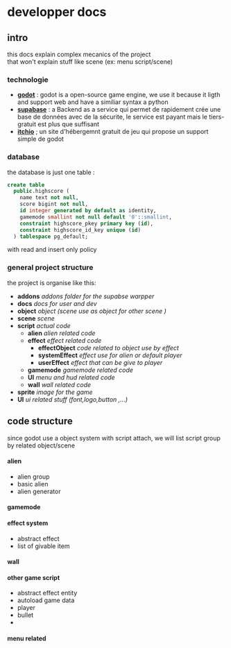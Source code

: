 #  developper docs


## intro
this docs explain complex mecanics of the project  
that won't explain stuff like scene (ex: menu script/scene)  

### technologie  

- [**godot**](https://godotengine.org/) : godot is a open-source game engine, we use it because it ligth and support web and have a similiar syntax a python
- [**supabase**](https://supabase.com/) : a Backend as a service qui permet de rapidement crée une base de données avec de la sécurite, le service est payant mais le tiers-gratuit est plus que suffisant
- [**itchio**](https://itch.io/) ; un site d'hébergemnt gratuit de jeu qui propose un support simple de godot


### database
the database is just one table :

```sql
create table
  public.highscore (
    name text not null,
    score bigint not null,
    id integer generated by default as identity,
    gamemode smallint not null default '0'::smallint,
    constraint highscore_pkey primary key (id),
    constraint highscore_id_key unique (id)
  ) tablespace pg_default;
```
with read and insert only policy


### general project structure
the project is organise like this:

- **addons** *addons folder for the supabse warpper*
- **docs** *docs for user and dev*
- **object** *object (scene use as object for other scene )*
- **scene** *scene*
- **script** *actual code*
  - **alien** *alien related code*
  - **effect** *effect related code*
    - **effectObject** *code related to object use by effect*
    - **systemEffect** *effect use for alien or default player*
    - **userEffect** *effect that can be give to player*
  - **gamemode** *gamemode related code*
  - **UI** *menu and hud related code*
  - **wall** *wall related code*
- **sprite** *image for the game*
- **UI** *ui related stuff (font,logo,button ,...)*  
  
## code structure
since godot use a object system with script attach, we will list script group by related object/scene
#### alien
- alien group
- basic alien
- alien generator

#### gamemode
  

#### effect system
- abstract effect
- list of givable item

#### wall

#### other game script
- abstract effect entity
- autoload game data
- player 
- bullet
- 

#### menu related